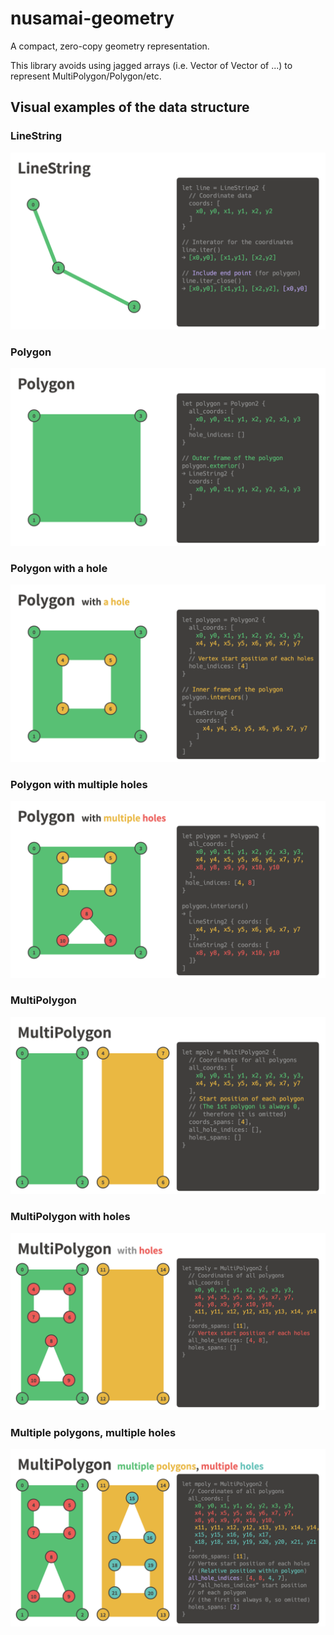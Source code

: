 # nusamai-geometry

A compact, zero-copy geometry representation.

This library avoids using jagged arrays (i.e. Vector of Vector of ...) to represent MultiPolygon/Polygon/etc.

## Visual examples of the data structure

### LineString

![LineString](./docs/01_linestring.png)

### Polygon

![Polygon](./docs/02_polygon.png)

### Polygon with a hole

![Polygon with a hole](./docs/03_polygon_with_a_hole.png)

### Polygon with multiple holes

![Polygon with multiple holes](./docs/04_polygon_with_multiple_holes.png)

### MultiPolygon

![MultiPolygon](./docs/05_multipolygon.png)

### MultiPolygon with holes

![MultiPolygon with holes](./docs/06_multipolygon_with_holes.png)

### Multiple polygons, multiple holes

![Multiple polygons, multiple holes](./docs/07_multipolygon_multiple_holes.png)